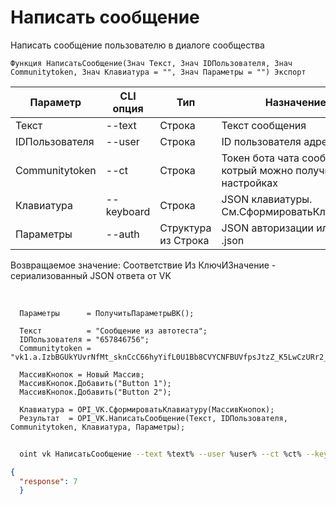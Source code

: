 ﻿---
sidebar_position: 3
---

# Написать сообщение
 Написать сообщение пользователю в диалоге сообщества



`Функция НаписатьСообщение(Знач Текст, Знач IDПользователя, Знач Communitytoken, Знач Клавиатура = "", Знач Параметры = "") Экспорт`

  | Параметр | CLI опция | Тип | Назначение |
  |-|-|-|-|
  | Текст | --text | Строка | Текст сообщения |
  | IDПользователя | --user | Строка | ID пользователя адресата |
  | Communitytoken | --ct | Строка | Токен бота чата сообщества, котрый можно получить в настройках |
  | Клавиатура | --keyboard | Строка | JSON клавиатуры. См.СформироватьКлавиатуру |
  | Параметры | --auth | Структура из Строка | JSON авторизации или путь к .json |

  
  Возвращаемое значение:   Соответствие Из КлючИЗначение - сериализованный JSON ответа от VK

<br/>




```bsl title="Пример кода"
  Параметры      = ПолучитьПараметрыВК();
  
  Текст          = "Сообщение из автотеста";
  IDПользователя = "657846756";
  Communitytoken = "vk1.a.IzbBGUkYUvrNfMt_sknCcC66hyYifL0U1Bb8CVYCNFBUVfpsJtzZ_K5LwCzURr2_uCzEaP_AK1QmInp9sGp7fu_CtEDSipFWFXJo0y8I...";
  
  МассивКнопок = Новый Массив;
  МассивКнопок.Добавить("Button 1");
  МассивКнопок.Добавить("Button 2");
  
  Клавиатура = OPI_VK.СформироватьКлавиатуру(МассивКнопок);
  Результат  = OPI_VK.НаписатьСообщение(Текст, IDПользователя, Communitytoken, Клавиатура, Параметры);
```
	


```sh title="Пример команды CLI"
    
  oint vk НаписатьСообщение --text %text% --user %user% --ct %ct% --keyboard %keyboard% --auth %auth%

```

```json title="Результат"
{
  "response": 7
  }
```
